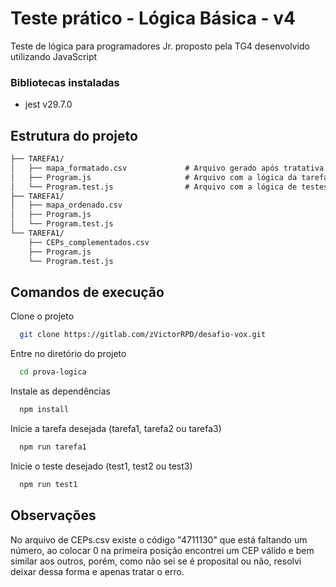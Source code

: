 # Teste prático - Lógica Básica - v4

Teste de lógica para programadores Jr. proposto pela TG4 desenvolvido utilizando JavaScript

### Bibliotecas instaladas

- jest v29.7.0

## Estrutura do projeto

```markdown
├── TAREFA1/
│   ├── mapa_formatado.csv             # Arquivo gerado após tratativa     
│   ├── Program.js                     # Arquivo com a lógica da tarefa
│   └── Program.test.js                # Arquivo com a lógica de testes     
├── TAREFA1/
│   ├── mapa_ordenado.csv                     
│   ├── Program.js                     
│   └── Program.test.js 
└── TAREFA1/
    ├── CEPs_complementados.csv                     
    ├── Program.js                     
    └── Program.test.js 
```

## Comandos de execução

Clone o projeto

```bash
  git clone https://gitlab.com/zVictorRPD/desafio-vox.git
```

Entre no diretório do projeto

```bash
  cd prova-logica
```

Instale as dependências

```bash
  npm install
```

Inicie a tarefa desejada (tarefa1, tarefa2 ou tarefa3)

```bash
  npm run tarefa1
```

Inicie o teste desejado (test1, test2 ou test3)

```bash
  npm run test1
```

## Observações

No arquivo de CEPs.csv existe o código "4711130" que está faltando um número, ao colocar 0 na primeira posição encontrei um CEP válido e bem similar aos outros, porém, como não sei se é proposital ou não, resolvi deixar dessa forma e apenas tratar o erro.
